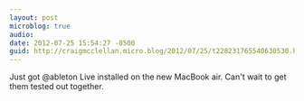 ```yaml
---
layout: post
microblog: true
audio: 
date: 2012-07-25 15:54:27 -0500
guid: http://craigmcclellan.micro.blog/2012/07/25/t228231765540630530.html
---
```

Just got @ableton Live installed on the new MacBook air. Can't wait to get them tested out together.
